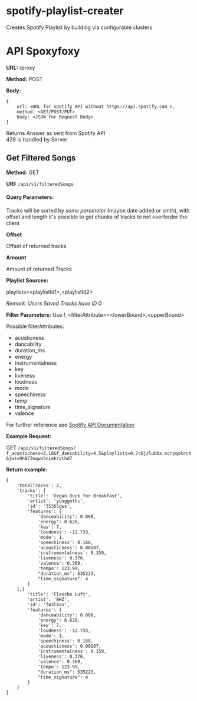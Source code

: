 # spotify-playlist-creater
Creates Spotify Playlist by building via configurable clusters

# API Spoxyfoxy

**URL:** /proxy

**Method:** POST

**Body:**

    {
        url: <URL for Spotify API without https://api.spotify.com >,
        method: <GET/POST/PUT>
        body: <JSON for Request Body>
    }

Returns Answer as sent from Spotify API<br>429 is handled by Server



## Get Filtered Songs

**Method:** GET

**URI:** `/api/v1/filteredSongs`

#### Query Parameters:

Tracks will be sorted by _some parameter_ (maybe date added or smth), with offset and length it's possible to get chunks of tracks to not overforder the client

**Offset**

Offset of returned tracks

**Amount**

Amount of returned Tracks

**Playlist Sources:**

playlists=\<playlistId1\>,\<playlistId2\>

_Remark: Users Saved Tracks have ID 0_

**Filter Parameters:**
Use f_\<filterAttribute\>=\<lowerBound\>,\<upperBound\><br>

Possible filterAttributes:
- acusticness
- dancability
- duration_ms
- energy
- instrumentalness
- key
- liveness
- loudness
- mode
- speechiness
- temp
- time_signature
- valence

For further reference see [Spotify API Documentation](https://developer.spotify.com/documentation/web-api/reference/tracks/get-audio-features/)

**Example Request:**

GET `/api/v1/filteredSongs?f_acusticness=3,10&f_dancability=4,5&playlists=0,7c6jzlubbx,xcrpqskrc4&jwt=9h873nqwo5niekrvthd7`

**Return example:**

    {
        'totalTracks': 2,
        'tracks': [
            'title': 'Vegan Duck for Breakfast',
            'artist': 'yunggoth✰',
            'id': '35365gws',
            'features': {
                'danceability': 0.808,
                'energy': 0.626,
                'key': 7,
                'loudness': -12.733,
                'mode': 1,
                'speechiness': 0.168,
                'acousticness': 0.00187,
                'instrumentalness': 0.159,
                'liveness': 0.376,
                'valence': 0.369,
                'tempo': 123.99,
                "duration_ms": 535223,
                "time_signature": 4
            }
        ],[
            'title': 'Flasche Luft',
            'artist': 'BHZ',
            'id': 'f43l4as',
            'features': {
                'danceability': 0.808,
                'energy': 0.626,
                'key': 7,
                'loudness': -12.733,
                'mode': 1,
                'speechiness': 0.168,
                'acousticness': 0.00187,
                'instrumentalness': 0.159,
                'liveness': 0.376,
                'valence': 0.369,
                'tempo': 123.99,
                "duration_ms": 535223,
                "time_signature": 4
            }
        ]
    }
